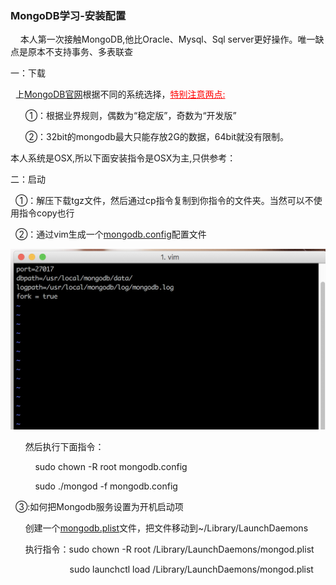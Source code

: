 <h3>MongoDB学习-安装配置</h3>
<p>&nbsp;&nbsp;&nbsp;&nbsp;本人第一次接触MongoDB,他比Oracle、Mysql、Sql server更好操作。唯一缺点是原本不支持事务、多表联查</p>

<p>一：下载</p>
  <p> &nbsp;&nbsp;上<a href="http://www.mongodb.org/downloads">MongoDB官网</a>根据不同的系统选择，<u style="color :red">特别注意两点:</u></p>
  <p>&nbsp;&nbsp;&nbsp;&nbsp;&nbsp;&nbsp;①：根据业界规则，偶数为“稳定版”，奇数为“开发版”</p>
  <p>&nbsp;&nbsp;&nbsp;&nbsp;&nbsp;&nbsp;②：32bit的mongodb最大只能存放2G的数据，64bit就没有限制。</p>
  <p>本人系统是OSX,所以下面安装指令是OSX为主,只供参考：</p>
    <p>二：启动</p>
              <p>&nbsp;&nbsp;①：解压下载tgz文件，然后通过cp指令复制到你指令的文件夹。当然可以不使用指令copy也行</p>
              <p>&nbsp;&nbsp;②：通过vim生成一个<a href="https://github.com/ShaunChou/Sc-Study-view/blob/master/directory/Mongdb/File/mongodb.config">mongodb.config</a>配置文件</p>
              <img src="https://github.com/ShaunChou/Sc-Study-view/blob/master/imag/MongoDB/mongdb_img1.png"/>
              <p>&nbsp;&nbsp;&nbsp;&nbsp;&nbsp;&nbsp;然后执行下面指令：</p>
              <p>&nbsp;&nbsp;&nbsp;&nbsp;&nbsp;&nbsp;&nbsp;&nbsp;&nbsp;&nbsp;sudo chown -R root mongodb.config</p>
              <p>&nbsp;&nbsp;&nbsp;&nbsp;&nbsp;&nbsp;&nbsp;&nbsp;&nbsp;&nbsp;sudo ./mongod -f mongodb.config</p>
              <p>&nbsp;&nbsp;③:如何把Mongodb服务设置为开机启动项</p>
              <p>&nbsp;&nbsp;&nbsp;&nbsp;&nbsp;&nbsp;创建一个<a href="https://github.com/ShaunChou/Sc-Study-view/blob/master/directory/Mongdb/File/mongodb.plist">mongodb.plist</a>文件，把文件移动到~/Library/LaunchDaemons</p>
              <p>&nbsp;&nbsp;&nbsp;&nbsp;&nbsp;&nbsp;执行指令：sudo chown -R root  /Library/LaunchDaemons/mongod.plist </p>
              <p>&nbsp;&nbsp;&nbsp;&nbsp;&nbsp;&nbsp;&nbsp;&nbsp;&nbsp;&nbsp;&nbsp;&nbsp;&nbsp;&nbsp;&nbsp;&nbsp;&nbsp;&nbsp;&nbsp;&nbsp;&nbsp;&nbsp;&nbsp;&nbsp;sudo launchctl load /Library/LaunchDaemons/mongod.plist  </p>

